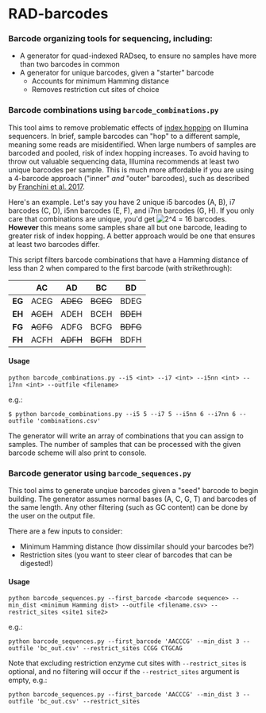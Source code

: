 # RAD-barcodes

### Barcode organizing tools for sequencing, including:

- A generator for quad-indexed RADseq, to ensure no samples have more than two barcodes in common
- A generator for unique barcodes, given a "starter" barcode
  - Accounts for minimum Hamming distance
  - Removes restriction cut sites of choice

### Barcode combinations using `barcode_combinations.py`

This tool aims to remove problematic effects of [index hopping](https://www.illumina.com/techniques/sequencing/ngs-library-prep/multiplexing/index-hopping.html) on Illumina sequencers. In brief, sample barcodes can "hop" to a different sample, meaning some reads are misidentified. When large numbers of samples are barcoded and pooled, risk of index hopping increases. To avoid having to throw out valuable sequencing data, Illumina recommends at least two unique barcodes per sample. This is much more affordable if you are using a 4-barcode approach ("inner" *and* "outer" barcodes), such as described by [Franchini et al. 2017](https://doi.org/10.1111/mec.14077). 

Here's an example. Let's say you have 2 unique i5 barcodes (A, B), i7 barcodes (C, D), i5nn barcodes (E, F), and i7nn barcodes (G, H). If you only care that combinations are unique, you'd get ![2^4](https://render.githubusercontent.com/render/math?math=2%5E4) = 16 barcodes. **However** this means some samples share all but one barcode, leading to greater risk of index hopping. A better approach would be one that ensures at least two barcodes differ.

This script filters barcode combinations that have a Hamming distance of less than 2 when compared to the first barcode (with strikethrough):

|   | AC  | AD  | BC  | BD  |
|---|---|---|---|---|
| **EG**  | ACEG  | <s>ADEG  | <s>BCEG  | BDEG  |
| **EH**  | <s>ACEH  | ADEH  | BCEH  | <s>BDEH  |
| **FG**  | <s>ACFG  | ADFG  | BCFG  | <s>BDFG  |
| **FH**  | ACFH  | <s>ADFH  | <s>BCFH  | BDFH  |

#### Usage

```
python barcode_combinations.py --i5 <int> --i7 <int> --i5nn <int> --i7nn <int> --outfile <filename>
```
e.g.:
```
$ python barcode_combinations.py --i5 5 --i7 5 --i5nn 6 --i7nn 6 --outfile 'combinations.csv'
```
The generator will write an array of combinations that you can assign to samples. The number of samples that can be processed with the given barcode scheme will also print to console.

### Barcode generator using `barcode_sequences.py`

This tool aims to generate unqiue barcodes given a "seed" barcode to begin building. The generator assumes normal bases (A, C, G, T) and barcodes of the same length. Any other filtering (such as GC content) can be done by the user on the output file.

There are a few inputs to consider:
  - Minimum Hamming distance (how dissimilar should your barcodes be?) 
  - Restriction sites (you want to steer clear of barcodes that can be digested!)



#### Usage

```
python barcode_sequences.py --first_barcode <barcode sequence> --min_dist <minimum Hamming dist> --outfile <filename.csv> --restrict_sites <site1 site2>
```
e.g.:
```
python barcode_sequences.py --first_barcode 'AACCCG' --min_dist 3 --outfile 'bc_out.csv' --restrict_sites CCGG CTGCAG
```
Note that excluding restriction enzyme cut sites with ``--restrict_sites`` is optional, and no filtering will occur if the ``--restrict_sites`` argument is empty, e.g.:
```
python barcode_sequences.py --first_barcode 'AACCCG' --min_dist 3 --outfile 'bc_out.csv' --restrict_sites
```
